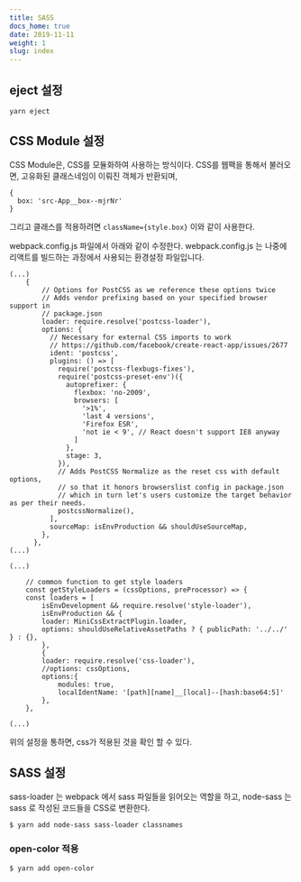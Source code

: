 ```yaml
---
title: SASS
docs_home: true
date: 2019-11-11
weight: 1
slug: index
---
```


## eject 설정

```
yarn eject
```

## CSS Module 설정

CSS Module은, CSS를 모듈화하여 사용하는 방식이다.
CSS를 웹팩을 통해서 불러오면, 고유화된 클래스네임이 이뤄진 객체가 반환되며, 
```
{
  box: 'src-App__box--mjrNr'
}
```
그리고 클래스를 적용하려면 `className={style.box}` 이와 같이 사용한다.


webpack.config.js 파일에서 아래와 같이 수정한다.
webpack.config.js 는 나중에 리액트를 빌드하는 과정에서 사용되는 환경설정 파일입니다.

```
(...)
    {
        // Options for PostCSS as we reference these options twice
        // Adds vendor prefixing based on your specified browser support in
        // package.json
        loader: require.resolve('postcss-loader'),
        options: {
          // Necessary for external CSS imports to work
          // https://github.com/facebook/create-react-app/issues/2677
          ident: 'postcss',
          plugins: () => [
            require('postcss-flexbugs-fixes'),
            require('postcss-preset-env')({
              autoprefixer: {
                flexbox: 'no-2009',
                browsers: [
                  '>1%',
                  'last 4 versions',
                  'Firefox ESR',
                  'not ie < 9', // React doesn't support IE8 anyway
                ]
              },
              stage: 3,
            }),
            // Adds PostCSS Normalize as the reset css with default options,
            // so that it honors browserslist config in package.json
            // which in turn let's users customize the target behavior as per their needs.
            postcssNormalize(),
          ],
          sourceMap: isEnvProduction && shouldUseSourceMap,
        },
      },
(...)
```

```
(...)

    // common function to get style loaders
    const getStyleLoaders = (cssOptions, preProcessor) => {
    const loaders = [
        isEnvDevelopment && require.resolve('style-loader'),
        isEnvProduction && {
        loader: MiniCssExtractPlugin.loader,
        options: shouldUseRelativeAssetPaths ? { publicPath: '../../' } : {},
        },
        {
        loader: require.resolve('css-loader'),
        //options: cssOptions,
        options:{
            modules: true,
            localIdentName: '[path][name]__[local]--[hash:base64:5]'
        },
    },

(...)
```

위의 설정을 통하면, css가 적용된 것을 확인 할 수 있다.


## SASS 설정

sass-loader 는 webpack 에서 sass 파일들을 읽어오는 역할을 하고, node-sass 는 sass 로 작성된 코드들을 CSS로 변환한다.

```
$ yarn add node-sass sass-loader classnames
```

### open-color 적용

```
$ yarn add open-color
```
